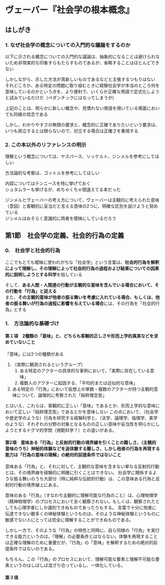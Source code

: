 # ヴェーバー『社会学の根本概念』

## はしがき

### 1. なぜ社会学の概念についての入門的な議論をするのか

以下に示される概念についての入門的な議論は、抽象的になることは避けられないため非現実的な印象すらもたらすものであるが、省略することはほとんどできない

しかしながら、示した方法が真新しいものであるなどと主張するつもりはない  
それどころか、ある特定の問題に取り組むときに経験社会学が本当のところ何を意味しているのかという点を、より便利で、いくらか正確な用語で定式化しようと試みているだけだ（ペダンチックにはなってしまうが）

上記のことは、明らかに新しい概念や、見慣れない用語を用いている場面においても同様の信念である

しかし、わかりやすさの無限の要求と、概念的に正確でありたいという要求は、いつも両立するとは限らないので、対立する場合は正確さを重視する

### 2. この本以外のリファレンスの明示

理解という概念については、ヤスパース、リッケルト、ジンメルを参考にしてほしい

方法論的な考察は、ゴットルを参考にしてほしい

内容についてはテンニースを特に挙げておく  
シュタムラーも挙げるが、めちゃくちゃ間違えてる本だった

ジンメルとヴェーバーの考え方について、ヴェーバーは主観的に考えられた意味（意図）と客観的に妥当だと言える意味の2つに、明確な区別を設けようと努めている  
ジンメルはおそらく意識的に両者を曖昧にしているだろう

## 第1節　社会学の定義、社会的行為の定義

### 0.　社会学と社会的行為

ここでもとても曖昧に使われがちな「社会学」という言葉は、**社会的行為を解釈によって理解し、その理解によって社会的行為の過程および結果についての因果的に説明しようとする科学**を指している

そして、**ある人間・人間達の行動が主観的な意味を含んでいる場合において、その行動を「行為」と捉える**  
また、**その主観的意味が他者の振る舞いを考慮に入れている場合、もしくは、他者の振る舞いが行為の過程に影響を与えている場合**には、その行為を「社会的行為」とする

### 1.　方法論的な基礎づけ

#### 第１項　2種類の「意味」と、どちらも客観的正しさや形而上学的真実などを求めていないこと

「意味」には2つの種類がある

1. 〔実際に観測されるというグループ〕
   1. ある特定のアクターの具体的な事例において、「実際に存在している意味」
   2. 複数人のアクターに起因する、「平均的または近似的な意味」
2. ある特定の「行為」において仮想上の単数・複数のアクターが持つ主観的意味について、論理的に考察された「純粋理念型」

とはいえ、これらは、客観的に正しい「意味」であるとか、形而上学的な意味において正しい「純粋理念型」であるとかを意味しない
この点において、（社会学や歴史学のような）行為を研究する経験科学と、（法学、論理学、倫理学、美学のような）それぞれの分野の対象となるものの正しい意味や妥当性を明らかにしようとするドグマ的学問（規範科学？）との違いがある。

#### 第2項　意味ある「行為」と反射的行動の境界線を引くことの難しさ、（主観的意味のうち）神秘的体験などを追体験する難しさ、しかし他者の行為を再現する能力は「行為の意味の理解」の絶対的前提条件ではないこと

意味ある「行為」と、それに対して、主観的な意味を含まない単なる反射的行動とは、その境界線を経験的に明確に引くことはできない。
社会学に関係するような振る舞いのうち大部分（特に純粋な伝統的行動）は、この意味ある行為と反射的行動の境界線上にある。

意味のある「行為」（すなわち主観的に理解可能な行為のこと）は、心理物理学（精神物理学）のプロセスにおいて全く観察されない。もしくは、観察されたとしても心理学者にしか識別できぬものであったりもする。
言葉で十分に他者に伝達できない数多くの神秘体験というものは、そのような神秘体験というものに敏感でない人にとっては完全に理解することができぬものである。

しかし一方で、そのような「行為」の特性と同時に、自ら同様の「行為」を実行できる能力というのは、「理解」の必要条件とはならない。体験を再現することは正確な理解のために重要だが、「行為」の「意味」を解釈するための絶対的前提条件ではないのである。

もちろん、この「行為」のプロセスにおいて、理解可能な要素と理解不可能な要素というのはしばしば混ざり合っているし、一体化している。

#### 第３項

